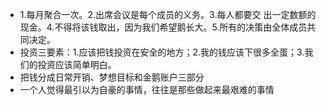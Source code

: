 - 1.每月聚合一次。2.出席会议是每个成员的义务。3.每人都要交 出一定数额的现金。4.不得将该钱取出，因为我们希望鹅长大。5.所有的决策由全体成员共同决定。
- 投资三要素：1.应该把钱投资在安全的地方；2.我的钱应该下很多全蛋；3.我们的投资应该简单明白。
- 把钱分成日常开销、梦想目标和金鹅账户三部分
- 一个人觉得最引以为自豪的事情，往往是那些做起来最艰难的事情
